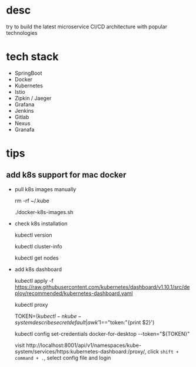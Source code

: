 # desc
try to build the latest microservice CI/CD architecture with popular technologies

# tech stack
- SpringBoot
- Docker
- Kubernetes
- Istio
- Zipkin / Jaeger
- Grafana
- Jenkins
- Gitlab
- Nexus
- Granafa

# tips

## add k8s support for mac docker

- pull k8s images manually

  rm -rf ~/.kube

  ./docker-k8s-images.sh

- check k8s installation

  kubectl version
  
  kubectl cluster-info
  
  kubectl get nodes
  
- add k8s dashboard

  kubectl apply -f https://raw.githubusercontent.com/kubernetes/dashboard/v1.10.1/src/deploy/recommended/kubernetes-dashboard.yaml

  kubectl proxy
  
  TOKEN=$(kubectl -n kube-system describe secret default| awk '$1=="token:"{print $2}')
  
  kubectl config set-credentials docker-for-desktop --token="${TOKEN}"
  
  visit http://localhost:8001/api/v1/namespaces/kube-system/services/https:kubernetes-dashboard:/proxy/, click `shift + command + .`, select config file and login
  
  
  
